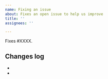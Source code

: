 ```yaml
---
name: Fixing an issue
about: Fixes an open issue to help us improve
title: ''
assignees: ''

---
```


Fixes #XXXX.

**Changes log**
- 
- 
- 